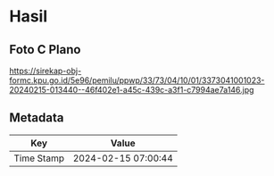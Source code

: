 # Hasil

## Foto C Plano

https://sirekap-obj-formc.kpu.go.id/5e96/pemilu/ppwp/33/73/04/10/01/3373041001023-20240215-013440--46f402e1-a45c-439c-a3f1-c7994ae7a146.jpg


## Metadata

| Key        | Value               |
| ---------- | ------------------- |
| Time Stamp | 2024-02-15 07:00:44 |



